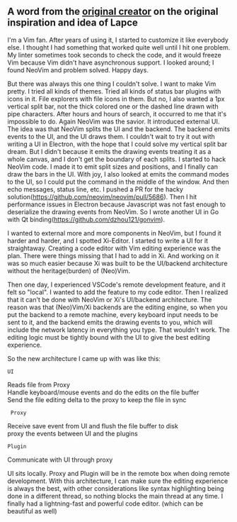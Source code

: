 ## A word from the [original creator](https://github.com/dzhou121) on the original inspiration and idea of Lapce

I'm a Vim fan. After years of using it, I started to customize it like everybody else. I thought I had something that worked quite well until I hit one problem. My linter sometimes took seconds to check the code, and it would freeze Vim because Vim didn't have asynchronous support. I looked around; I found NeoVim and problem solved. Happy days.

But there was always this one thing I couldn't solve. I want to make Vim pretty. I tried all kinds of themes. Tried all kinds of status bar plugins with icons in it. File explorers with file icons in them. But no, I also wanted a 1px vertical split bar, not the thick colored one or the dashed line drawn with pipe characters. After hours and hours of search, it occurred to me that it's impossible to do. Again NeoVim was the savior. It introduced external UI. The idea was that NeoVim splits the UI and the backend. The backend emits events to the UI, and the UI draws them. I couldn't wait to try it out with writing a UI in Electron, with the hope that I could solve my vertical split bar dream. But I didn't because it emits the drawing events treating it as a whole canvas, and I don't get the boundary of each splits. I started to hack NeoVim code. I made it to emit split sizes and positions, and I finally can draw the bars in the UI. With joy, I also looked at emits the command modes to the UI, so I could put the command in the middle of the window. And then echo messages, status line, etc. I pushed a PR for the hacky solution(https://github.com/neovim/neovim/pull/5686). Then I hit performance issues in Electron because Javascript was not fast enough to deserialize the drawing events from NeoVim. So I wrote another UI in Go with Qt binding(https://github.com/dzhou121/gonvim).

I wanted to external more and more components in NeoVim, but I found it harder and harder, and I spotted Xi-Editor. I started to write a UI for it straightaway. Creating a code editor with Vim editing experience was the plan. There were things missing that I had to add in Xi. And working on it was so much easier because Xi was built to be the UI/backend architecture without the heritage(burden) of (Neo)Vim.

Then one day, I experienced VSCode's remote development feature, and it felt so "local". I wanted to add the feature to my code editor. Then I realized that it can't be done with NeoVim or Xi's UI/backend architecture. The reason was that (Neo)Vim/Xi backends are the editing engine, so when you put the backend to a remote machine, every keyboard input needs to be sent to it, and the backend emits the drawing events to you, which will include the network latency in everything you type. That wouldn't work. The editing logic must be tightly bound with the UI to give the best editing experience.

So the new architecture I came up with was like this:

    UI
Reads file from Proxy<br>
Handle keyboard/mouse events and do the edits on the file buffer<br>
Send the file editing delta to the proxy to keep the file in sync<br>

	 Proxy
Receive save event from UI and flush the file buffer to disk<br>
proxy the events between UI and the plugins<br>

	Plugin
Communicate with UI through proxy<br>

UI sits locally. Proxy and Plugin will be in the remote box when doing remote development. With this architecture, I can make sure the editing experience is always the best, with other considerations like syntax highlighting being done in a different thread, so nothing blocks the main thread at any time. I finally had a lightning-fast and powerful code editor. (which can be beautiful as well)

